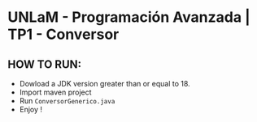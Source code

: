 # UNLaM - Programación Avanzada | TP1 - Conversor

## HOW TO RUN:
- Dowload a JDK version greater than or equal to 18.
- Import maven project
- Run `ConversorGenerico.java`
- Enjoy !
